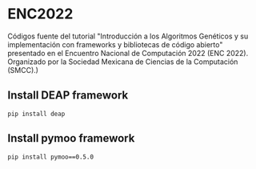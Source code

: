 # ENC2022
Códigos fuente del tutorial "Introducción a los Algoritmos Genéticos y su implementación con frameworks y bibliotecas de código abierto" presentado en el Encuentro Nacional de Computación 2022 (ENC 2022). Organizado por la Sociedad Mexicana de Ciencias de la Computación (SMCC).)

## Install DEAP framework
```
pip install deap
```

## Install pymoo framework
```
pip install pymoo==0.5.0
```

